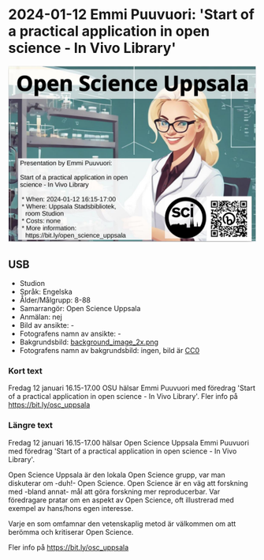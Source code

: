 # 2024-01-12 Emmi Puuvuori: 'Start of a practical application in open science - In Vivo Library'

![Emmi Puuvuori: 'Start of a practical application in open science - In Vivo Library'](20240112_emmi_puuvuori_screens.jpg)

## USB

* Studion
* Språk: Engelska
* Ålder/Målgrupp: 8-88
* Samarrangör: Open Science Uppsala
* Anmälan: nej
* Bild av ansikte: -
* Fotografens namn av ansikte: -
* Bakgrundsbild: [background_image_2x.png](background_image_2x.png)
* Fotografens namn av bakgrundsbild: ingen, bild är [CC0](https://en.wikipedia.org/wiki/Creative_Commons_license#Zero_/_public_domain)

### Kort text

Fredag 12 januari 16.15-17.00 OSU hälsar Emmi Puuvuori
med föredrag 'Start of a practical application in open science - In Vivo Library'.
Fler info på <https://bit.ly/osc_uppsala>

### Längre text

Fredag 12 januari 16.15-17.00 hälsar Open Science Uppsala
Emmi Puuvuori
med föredrag 'Start of a practical application in open science - In Vivo Library'.

Open Science Uppsala är den lokala Open Science grupp,
var man diskuterar om -duh!- Open Science.
Open Science är en väg att forskning med -bland annat-
mål att göra forskning mer reproducerbar.
Var föredragare pratar om en aspekt av Open Science, oft
illustrerad med exempel av hans/hons egen interesse.

Varje en som omfamnar den vetenskaplig metod är välkommen
om att berömma och kritiserar Open Science.

Fler info på <https://bit.ly/osc_uppsala>
